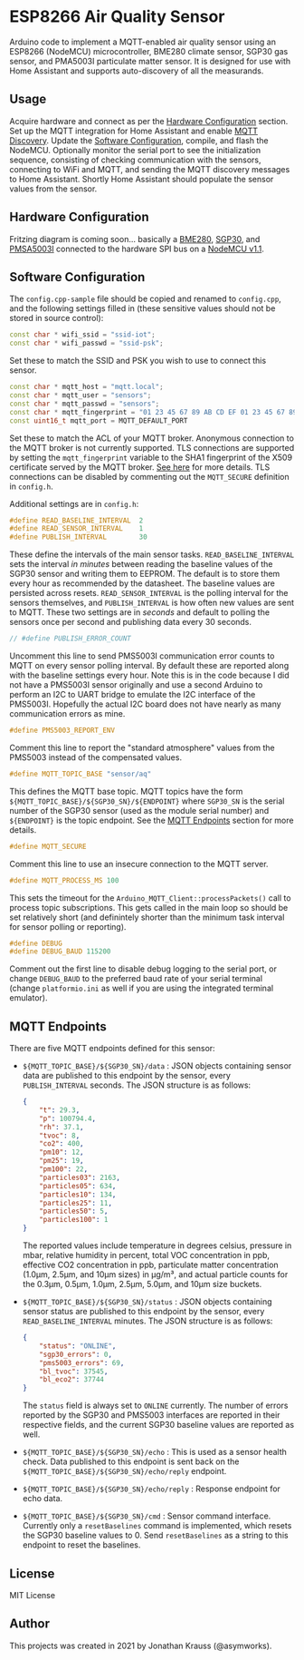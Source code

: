 # ESP8266 Air Quality Sensor

Arduino code to implement a MQTT-enabled air quality sensor using an ESP8266 (NodeMCU) microcontroller, BME280 climate sensor, SGP30 gas sensor, and PMA5003I particulate matter sensor. It is designed for use with Home Assistant and supports auto-discovery of all the measurands.

## Usage

Acquire hardware and connect as per the [Hardware Configuration](#hardware-configuration) section. Set up the MQTT integration for Home Assistant and enable [MQTT Discovery](https://www.home-assistant.io/docs/mqtt/discovery/). Update the [Software Configuration](#software-configuration), compile, and flash the NodeMCU. Optionally monitor the serial port to see the initialization sequence, consisting of checking communication with the sensors, connecting to WiFi and MQTT, and sending the MQTT discovery messages to Home Assistant. Shortly Home Assistant should populate the sensor values from the sensor.

## Hardware Configuration

Fritzing diagram is coming soon... basically a [BME280](https://www.adafruit.com/product/2652), [SGP30](https://www.adafruit.com/product/3709), and [PMSA5003I](https://www.adafruit.com/product/4632) connected to the hardware SPI bus on a [NodeMCU v1.1](https://www.nodemcu.com/index_en.html).

## Software Configuration

The `config.cpp-sample` file should be copied and renamed to `config.cpp`, and the following settings filled in (these sensitive values should not be stored in source control):

```cpp
const char * wifi_ssid = "ssid-iot";
const char * wifi_passwd = "ssid-psk";
```

Set these to match the SSID and PSK you wish to use to connect this sensor.

```cpp
const char * mqtt_host = "mqtt.local";
const char * mqtt_user = "sensors";
const char * mqtt_passwd = "sensors";
const char * mqtt_fingerprint = "01 23 45 67 89 AB CD EF 01 23 45 67 89 AB CD EF 01 23 45 67";
const uint16_t mqtt_port = MQTT_DEFAULT_PORT
```

Set these to match the ACL of your MQTT broker. Anonymous connection to the MQTT broker is not currently supported. TLS connections are supported by setting the `mqtt_fingerprint` variable to the SHA1 fingerprint of the X509 certificate served by the MQTT broker. [See here](https://arduino-esp8266.readthedocs.io/en/latest/esp8266wifi/bearssl-client-secure-class.html#setfingerprint-const-uint8-t-fp-20-setfingerprint-const-char-fpstr) for more details. TLS connections can be disabled by commenting out the `MQTT_SECURE` definition in `config.h`.

Additional settings are in `config.h`:

```cpp
#define READ_BASELINE_INTERVAL  2
#define READ_SENSOR_INTERVAL    1
#define PUBLISH_INTERVAL        30
```

These define the intervals of the main sensor tasks. `READ_BASELINE_INTERVAL` sets the interval *in minutes* between reading the baseline values of the SGP30 sensor and writing them to EEPROM. The default is to store them every hour as recommended by the datasheet. The baseline values are persisted across resets. `READ_SENSOR_INTERVAL` is the polling interval for the sensors themselves, and `PUBLISH_INTERVAL` is how often new values are sent to MQTT. These two settings are in *seconds* and default to polling the sensors once per second and publishing data every 30 seconds.

```cpp
// #define PUBLISH_ERROR_COUNT
```

Uncomment this line to send PMS5003I communication error counts to MQTT on every sensor polling interval. By default these are reported along with the baseline settings every hour. Note this is in the code because I did not have a PMS5003I sensor originally and use a second Arduino to perform an I2C to UART bridge to emulate the I2C interface of the PMS5003I. Hopefully the actual I2C board does not have nearly as many communication errors as mine.

```cpp
#define PMS5003_REPORT_ENV
```

Comment this line to report the "standard atmosphere" values from the PMS5003 instead of the compensated values.

```cpp
#define MQTT_TOPIC_BASE "sensor/aq"
```

This defines the MQTT base topic.  MQTT topics have the form `${MQTT_TOPIC_BASE}/${SGP30_SN}/${ENDPOINT}` where `SGP30_SN` is the serial number of the SGP30 sensor (used as the module serial number) and `${ENDPOINT}` is the topic endpoint. See the [MQTT Endpoints](#mqtt-endpoints) section for more details.

```cpp
#define MQTT_SECURE
```

Comment this line to use an insecure connection to the MQTT server.

```cpp
#define MQTT_PROCESS_MS 100
```

This sets the timeout for the `Arduino_MQTT_Client::processPackets()` call to process topic subscriptions. This gets called in the main loop so should be set relatively short (and definintely shorter than the minimum task interval for sensor polling or reporting).

```cpp
#define DEBUG
#define DEBUG_BAUD 115200
```

Comment out the first line to disable debug logging to the serial port, or change `DEBUG_BAUD` to the preferred baud rate of your serial terminal (change `platformio.ini` as well if you are using the integrated terminal emulator).

## MQTT Endpoints

There are five MQTT endpoints defined for this sensor:
- `${MQTT_TOPIC_BASE}/${SGP30_SN}/data` : JSON objects containing sensor data are published to this endpoint by the
    sensor, every `PUBLISH_INTERVAL` seconds. The JSON structure is as follows:

    ```json
    {
        "t": 29.3,
        "p": 100794.4,
        "rh": 37.1,
        "tvoc": 8,
        "co2": 400,
        "pm10": 12,
        "pm25": 19,
        "pm100": 22,
        "particles03": 2163,
        "particles05": 634,
        "particles10": 134,
        "particles25": 11,
        "particles50": 5,
        "particles100": 1
    }
    ```

    The reported values include temperature in degrees celsius, pressure in mbar, relative humidity in percent, total VOC 
    concentration in ppb, effective CO2 concentration in ppb, particulate matter concentration (1.0µm, 2.5µm, and 10µm 
    sizes) in µg/m³, and actual particle counts for the 0.3µm, 0.5µm, 1.0µm, 2.5µm, 5.0µm, and 10µm size buckets.

- `${MQTT_TOPIC_BASE}/${SGP30_SN}/status` : JSON objects containing sensor status are published to this endpoint by the
    sensor, every `READ_BASELINE_INTERVAL` minutes. The JSON structure is as follows:
    
    ```json
    {
        "status": "ONLINE",
        "sgp30_errors": 0,
        "pms5003_errors": 69,
        "bl_tvoc": 37545,
        "bl_eco2": 37744
    }
    ```

    The `status` field is always set to `ONLINE` currently. The number of errors reported by the SGP30 and PMS5003 
    interfaces are reported in their respective fields, and the current SGP30 baseline values are reported as well.

- `${MQTT_TOPIC_BASE}/${SGP30_SN}/echo` : This is used as a sensor health check. Data published to this endpoint is
    sent back on the `${MQTT_TOPIC_BASE}/${SGP30_SN}/echo/reply` endpoint.

- `${MQTT_TOPIC_BASE}/${SGP30_SN}/echo/reply` : Response endpoint for echo data.

- `${MQTT_TOPIC_BASE}/${SGP30_SN}/cmd` : Sensor command interface. Currently only a `resetBaselines` command is
    implemented, which resets the SGP30 baseline values to 0. Send `resetBaselines` as a string to this endpoint
    to reset the baselines.

## License

MIT License

## Author

This projects was created in 2021 by Jonathan Krauss (@asymworks).
